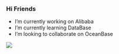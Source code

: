 ### Hi Friends

- I’m currently working on Alibaba
- I’m currently learning DataBase
- I’m looking to collaborate on OceanBase

![](https://github-readme-stats.vercel.app/api?username=LINxiansheng)

